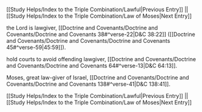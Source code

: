 [[Study Helps/Index to the Triple Combination/Lawful|Previous Entry]]  ||  [[Study Helps/Index to the Triple Combination/Law of Moses|Next Entry]]

 the Lord is lawgiver, [[Doctrine and Covenants/Doctrine and Covenants/Doctrine and Covenants 38#^verse-22|D&C 38:22]] ([[Doctrine and Covenants/Doctrine and Covenants/Doctrine and Covenants 45#^verse-59|45:59]]).

 hold courts to avoid offending lawgiver, [[Doctrine and Covenants/Doctrine and Covenants/Doctrine and Covenants 64#^verse-13|D&C 64:13]].

 Moses, great law-giver of Israel, [[Doctrine and Covenants/Doctrine and Covenants/Doctrine and Covenants 138#^verse-41|D&C 138:41]].

[[Study Helps/Index to the Triple Combination/Lawful|Previous Entry]]  ||  [[Study Helps/Index to the Triple Combination/Law of Moses|Next Entry]]